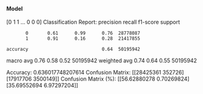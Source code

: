 #### Model
[0 1 1 ... 0 0 0]
Classification Report:
              precision    recall  f1-score   support

           0       0.61      0.99      0.76  28778087
           1       0.91      0.16      0.28  21417855

    accuracy                           0.64  50195942
   macro avg       0.76      0.58      0.52  50195942
weighted avg       0.74      0.64      0.55  50195942

Accuracy: 0.636017748207614
Confusion Matrix:
[[28425361   352726]
 [17917706  3500149]]
Confusion Matrix (%):
[[56.62880278  0.70269824]
 [35.69552694  6.97297204]]
